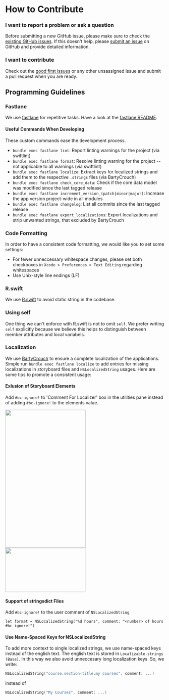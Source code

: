 # How to Contribute

### I want to report a problem or ask a question
Before submitting a new GitHub issue, please make sure to check the [existing GitHub issues](https://github.com/openHPI/xikolo-ios/issues). If this doesn't help, please [submit an issue](https://github.com/openHPI/xikolo-ios/issues/new/choose) on GitHub and provide detailed information.

### I want to contribute
Check out the [good first issues](https://github.com/openHPI/xikolo-ios/issues?q=is%3Aopen+is%3Aissue+label%3A%22good+first+issue%22) or any other unsassigned issue and submit a pull request when you are ready.

## Programming Guidelines

### Fastlane
We use [fastlane](https://github.com/fastlane/fastlane) for repetitive tasks. Have a look at the [fastlane README](fastlane/README.md).

#### Useful Commands When Developing
These custom commands ease the development process.

- `bundle exec fastlane lint`: Report linting warnings for the project (via swiftlint)
- `bundle exec fastlane format`: Resolve linting warning for the project -- not applicable to all warnings (via swiftlint)
- `bundle exec fastlane localize`: Extract keys for localized strings and add them to the respective `.strings` files (via BartyCrouch)
- `bundle exec fastlane check_core_data`: Check if the core data model was modified since the last tagged release
- `bundle exec fastlane increment_version_(patch|minor|major)`: Increase the app version project-wide in all modules
- `bundle exec fastlane changelog`: List all commits since the last tagged release
- `bundle exec fastlane export_localizations`: Export localizations and strip unwanted strings, that excluded by BartyCrouch

### Code Formatting
In order to have a consistent code formatting, we would like you to set some settings:
- For fewer unneccessary whitespace changes, please set both checkboxes in `Xcode > Preferences > Text Editing` regarding whitespaces
- Use Unix-style line endings (LF)

### R.swift
We use [R.swift](https://github.com/mac-cain13/R.swift) to avoid static string in the codebase.

### Using self
One thing we can't enforce with R.swift is not to omit `self`. We prefer writing `self` explicitly because we believe this helps to distinguish between member attributes and local variabels.

### Localization
We use [BartyCrouch](https://github.com/Flinesoft/BartyCrouch) to ensure a complete localization of the applications. Simple run `bundle exec fastlane localize` to add entries for missing localizations in storyboard files and `NSLocalizedString` usages. Here are some tips to promote a consistent usage:

#### Exlusion of Storyboard Elements
Add `#bc-ignore!` to 'Comment For Localizer' box in the utilities pane instead of adding `#bc-ignore!` to the elements value.
<div>
	<img src="https://github.com/Flinesoft/BartyCrouch/blob/main/Images/IB-Comment-Exclusion-Example1.png" width="255px" height="437px">
	<img src="https://github.com/Flinesoft/BartyCrouch/blob/main/Images/IB-Comment-Exclusion-Example2.png" width="254px" height="140px">
</div>

#### Support of stringsdict Files
Add `#bc-ignore!` to the user comment of `NSLocalizedString`
```
let format = NSLocalizedString("%d hours", comment: "<number> of hours #bc-ignore!")
```

#### Use Name-Spaced Keys for NSLocalizedString
To add more context to single localized strings, we use name-spaced keys instead of the english text. The english text is stored in `Localizable.strings (Base)`. In this way we also avoid unneccesary long localization keys. So, we write:
```swift
NSLocalizedString("course.section-title.my courses", comment: ...)
```
instead of
```swift
NSLocalizedString("My Courses", comment: ...)
```
